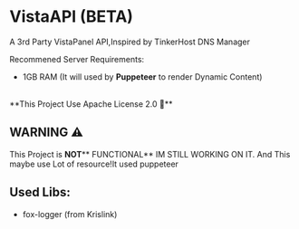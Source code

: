 # VistaAPI (BETA)
A 3rd Party VistaPanel API,Inspired by TinkerHost DNS Manager

Recommened Server Requirements:
- 1GB RAM (It will used by **Puppeteer** to render Dynamic Content)

</br>
**This Project Use Apache License 2.0 🥰**

## WARNING ⚠️

This Project is **NOT**** FUNCTIONAL** IM STILL WORKING ON IT.
And
This maybe use Lot of resource!It used puppeteer

## Used Libs:
- fox-logger (from Krislink)


